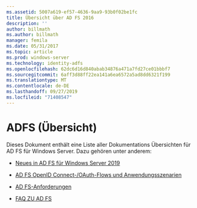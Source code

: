 ```yaml
---
ms.assetid: 5007a619-ef57-4636-9aa9-93b0f02be1fc
title: Übersicht über AD FS 2016
description: ''
author: billmath
ms.author: billmath
manager: femila
ms.date: 05/31/2017
ms.topic: article
ms.prod: windows-server
ms.technology: identity-adfs
ms.openlocfilehash: 62dc6d16d840abab34876a471a7fd27ce01bbbf7
ms.sourcegitcommit: 6aff3d88ff22ea141a6ea6572a5ad8dd6321f199
ms.translationtype: MT
ms.contentlocale: de-DE
ms.lasthandoff: 09/27/2019
ms.locfileid: "71408547"
---
```

# <a name="ad-fs-overview"></a>ADFS (Übersicht)



Dieses Dokument enthält eine Liste aller Dokumentations Übersichten für AD FS für Windows Server. Dazu gehören unter anderem:
  
  
  
* [Neues in AD FS für Windows Server 2019](../ad-fs/overview/whats-new-active-directory-federation-services-windows-server.md)  
  
* [AD FS OpenID Connect-/OAuth-Flows und Anwendungsszenarien](../ad-fs/overview/ad-fs-openid-connect-oauth-flows-scenarios.md) 

* [AD FS-Anforderungen](../ad-fs/overview/AD-FS-2016-Requirements.md)

* [FAQ ZU AD FS](../ad-fs/overview/AD-FS-FAQ.md)

  
  


